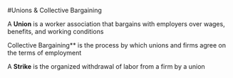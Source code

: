 #Unions & Collective Bargaining

A **Union** is a worker association that bargains with employers over wages, benefits, and working conditions

Collective Bargaining** is the process by which unions and firms agree on the terms of employment

A **Strike** is the organized withdrawal of labor from a firm by a union
